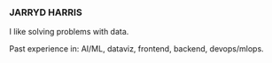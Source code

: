 ### JARRYD HARRIS

I like solving problems with data.

Past experience in: AI/ML, dataviz, frontend, backend, devops/mlops.

<!---
jarrydharris/jarrydharris is a ✨ special ✨ repository because its `README.md` (this file) appears on your GitHub profile.
You can click the Preview link to take a look at your changes.
--->

<!-- MARKDOWN LINKS & IMAGES -->
[linkedin-url]: https://www.linkedin.com/in/jarryd-harris
[license-url]: https://github.com/othneildrew/Best-README-Template/blob/master/LICENSE.txt
[linkedin-shield]: https://img.shields.io/badge/-LinkedIn-black.svg?style=for-the-badge&logo=linkedin&colorB=555
[my-url]: http://www.jarrydharris.org
[my-shield]: https://img.shields.io/website?down_color=red&down_message=offline&label=portfolio&style=for-the-badge&up_color=green&up_message=online&url=http%3A%2F%2Fjarrydharris.org%2F
[current-project]: https://github.com/jarrydharris/flask_cloud_boilerplate

